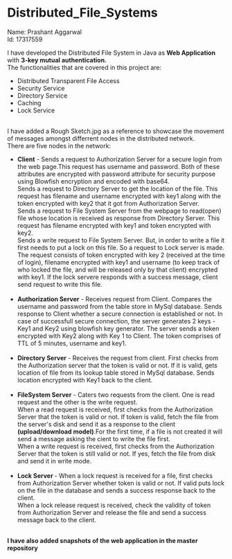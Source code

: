 # Distributed_File_Systems
Name: Prashant Aggarwal
<br>Id: 17317559

I have developed the Distributed File System in Java as <b>Web Application</b> with <b>3-key mutual authentication.</b>
<br>The functionalities that are covered in this project are:
<ul>
<li>Distributed Transparent File Access
<li>Security Service
<li>Directory Service
<li>Caching
<li>Lock Service
</ul>

<br>I have added a Rough Sketch.jpg as a reference to showcase the movement of messages amongst differrent nodes in the distributed network.
<br>There are five nodes in the network:
<ul>
  <li><b>Client</b> - Sends a request to Authorization Server for a secure login from the web page.This request has username and password. Both of these attributes are encrypted with password attribute for security purpose using Blowfish encryption and encoded with base64.
<br>Sends a request to Directory Server to get the location of the file. This request has filename and username encrypted with key1 along with the token encrypted with key2 that it got from Authorization Server.
<br>Sends a request to File System Server from the webpage to read(open) file whose location is received as response from Directory Server. This request has filename encrypted with key1 and token encrypted with key2.
<br>Sends a write request to File System Server. But, in order to write a file it first needs to put a lock on this file. So a request to Lock server is made. The request consists of token encrypted with key 2 (received at the time of login), filename encrypted with key1 and username (to keep track of who locked the file, and will be released only by that client) encrypted with key1. If the lock servere responds with a success message, client send request to write this file.
<br><br><li><b> Authorization Server</b> - Receives request from Client. Compares the username and password from the table store in MySql database. Sends response to Client whether a secure connection is established or not. In case of successfull secure connection, the server generates 2 keys - Key1 and Key2 using blowfish key generator. The server sends a token encrypted with Key2 along with Key 1 to Client. The token comprises of TTL of 5 minutes, username and key1.
      <br><br><li><b> Directory Server</b> - Receives the request from client. First checks from the Authorization server that the token is valid or not. If it is valid, gets location of file from its lookup table stored in MySql database. Sends location encrypted with Key1 back to the client.
       <br><br><li><b> FileSystem Server</b> - Caters two requests from the client. One is read request and the other is the write request. 
  <br>When a read request is received, first checks from the Authorization Server that the token is valid or not. If token is valid, fetch the file from the server's disk and send it as a response to the client <b>(upload/download model)</b>.For the first time, if a file is not created it will send a message asking the cient to write the file first.
  <br>When a write request is received, first checks from the Authorization Server that the token is still valid or not. If yes, fetch the file from disk and send it in write mode.
         <br><br><li> <b>Lock Server </b>- When a lock request is received for a file, first checks from Authorization Server whether token is valid or not. If valid puts lock on the file in the database and sends a success response back to the client.
  <br>When a lock release request is received, check the validity of token from Authorization Server and release the file and send a success message back to the client.
</ul>

<br><b>I have also added snapshots of the web application in the master repository<b>
